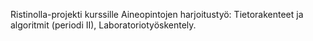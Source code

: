Ristinolla-projekti kurssille Aineopintojen harjoitustyö: Tietorakenteet ja algoritmit (periodi II), Laboratoriotyöskentely.




